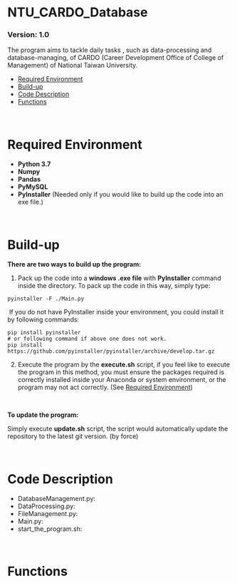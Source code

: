 # NTU_CARDO_Database

###  **Version**: 1.0

The program aims to tackle daily tasks , such as data-processing and database-managing, of CARDO (Career Development Office of College of Management) of National Taiwan University. 

* [Required Environment](#required-environment)
* [Build-up](#build-up)
* [Code Description](#code-description)
* [Functions](#functions)

<br>

# Required Environment
* **Python 3.7**
* **Numpy**
* **Pandas**
* **PyMySQL**
* **PyInstaller** (Needed only if you would like to build up the code into an exe file.)

<br>

# Build-up

**There are two ways to build up the program:**

1. Pack up the code into a **windows .exe file** with **PyInstaller** command inside the directory. To pack up the code in this way, simply type:

```shell
pyinstaller -F ./Main.py
```

​	If you do not have PyInstaller inside your environment, you could install it by following commands:

```shell
pip install pyinstaller
# or following command if above one does not work.
pip install https://github.com/pyinstaller/pyinstaller/archive/develop.tar.gz
```

2. Execute the program by the **execute.sh** script, if you feel like to execute the program in this method, you must ensure the packages required is correctly installed inside your Anaconda or system environment, or the program may not act correctly. (See [Required Environment](#required-environment]))



<br>



**To update the program:**

  Simply execute **update.sh** script, the script would automatically update the repository to the latest git version. (by force)

<br>

# Code Description

* DatabaseManagement.py:
* DataProcessing.py:
* FileManagement.py:
* Main.py:
* start_the_program.sh:

<br>

# Functions



